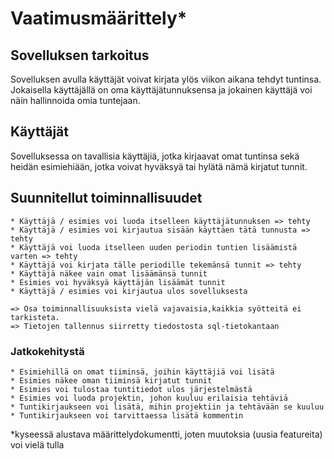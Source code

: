 
# Vaatimusmäärittely*

## Sovelluksen tarkoitus

Sovelluksen avulla käyttäjät voivat kirjata ylös viikon aikana tehdyt tuntinsa. Jokaisella käyttäjällä on oma käyttäjätunnuksensa ja jokainen käyttäjä voi näin hallinnoida omia tuntejaan. 

## Käyttäjät

Sovelluksessa on tavallisia käyttäjiä, jotka kirjaavat omat tuntinsa sekä heidän esimiehiään, jotka voivat hyväksyä tai hylätä nämä kirjatut tunnit. 

## Suunnitellut toiminnallisuudet

    * Käyttäjä / esimies voi luoda itselleen käyttäjätunnuksen => tehty
    * Käyttäjä / esimies voi kirjautua sisään käyttäen tätä tunnusta => tehty
    * Käyttäjä voi luoda itselleen uuden periodin tuntien lisäämistä varten => tehty
    * Käyttäjä voi kirjata tälle periodille tekemänsä tunnit => tehty
    * Käyttäjä näkee vain omat lisäämänsä tunnit
    * Esimies voi hyväksyä käyttäjän lisäämät tunnit
    * Käyttäjä / esimies voi kirjautua ulos sovelluksesta

    => Osa toiminnallisuuksista vielä vajavaisia,kaikkia syötteitä ei tarkisteta.
    => Tietojen tallennus siirretty tiedostosta sql-tietokantaan

### Jatkokehitystä

    * Esimiehillä on omat tiiminsä, joihin käyttäjiä voi lisätä
    * Esimies näkee oman tiiminsä kirjatut tunnit
    * Esimies voi tulostaa tuntitiedot ulos järjestelmästä
    * Esimies voi luoda projektin, johon kuuluu erilaisia tehtäviä
    * Tuntikirjaukseen voi lisätä, mihin projektiin ja tehtävään se kuuluu
    * Tuntikirjaukseen voi tarvittaessa lisätä kommentin

*kyseessä alustava määrittelydokumentti, joten muutoksia (uusia featureita) voi vielä tulla
